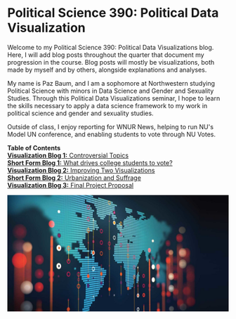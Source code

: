 # Political Science 390: Political Data Visualization

Welcome to my Political Science 390: Political Data Visualizations blog. Here, I will add blog posts throughout the quarter that document my progression in the course. Blog posts will mostly be visualizations, both made by myself and by others, alongside explanations and analyses.

My name is Paz Baum, and I am a sophomore at Northwestern studying Political Science with minors in Data Science and Gender and Sexuality Studies. Through this Political Data Visualizations seminar, I hope to learn the skills necessary to apply a data science framework to my work in political science and gender and sexuality studies.

Outside of class, I enjoy reporting for WNUR News, helping to run NU's Model UN conference, and enabling students to vote through NU Votes.

**Table of Contents** <br>
[**Visualization Blog 1:** Controversial Topics](visualization_blog_1.md) <br>
[**Short Form Blog 1:** What drives college students to vote?](short_form_blog_1.md) <br>
[**Visualization Blog 2:** Improving Two Visualizations](visualization_blog_2.md) <br>
[**Short Form Blog 2:** Urbanization and Suffrage](short_form_blog_2.md) <br>
[**Visualization Blog 3:** Final Project Proposal](visualization_blog_3.md)

![](https://github.com/pazbaum/data_viz_390/blob/main/cover_photo.png)
